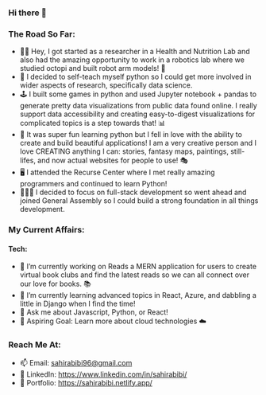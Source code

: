 ### Hi there 👋

### The Road So Far: 
  - 👋🏼 Hey, I got started as a researcher in a Health and Nutrition Lab and also had the amazing opportunity to work in a robotics lab where we studied octopi and built robot arm models! 🐙
  - 🐍 I decided to self-teach myself python so I could get more involved in wider aspects of research, specifically data science. 
  - 🕹 I built some games in python and used Jupyter notebook + pandas to generate pretty data visualizations from public data found online. I really support data accessibility and creating easy-to-digest visualizations for complicated topics is a step towards that!  📊
  - 🎨 It was super fun learning python but I fell in love with the ability to create and build beautiful applications! I am a very creative person and I love CREATING anything I can: stories, fantasy maps, paintings, still-lifes, and now actual websites for people to use! 🎭  
  - 🖥 I attended the Recurse Center where I met really amazing programmers and continued to learn Python!
  - 👩🏻‍💻 I decided to focus on full-stack development so went ahead and joined General Assembly so I could build a strong foundation in all things development. 

### My Current Affairs:
#### Tech:
  - 🔭 I’m currently working on Reads a MERN application for users to create virtual book clubs and find the latest reads so we can all connect over our love for books. 📚
  - 🌱 I’m currently learning advanced topics in React, Azure, and dabbling a little in Django when I find the time! 
  - 💬 Ask me about Javascript, Python, or React!
  - 🎯 Aspiring Goal: Learn more about cloud technologies ☁️ 
  
### Reach Me At: 
  - 📫 Email: sahirabibi96@gmail.com 
  - 📄 LinkedIn: https://www.linkedin.com/in/sahirabibi/
  - 📁 Portfolio: https://sahirabibi.netlify.app/
 
 


